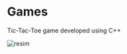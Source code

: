 # Games
Tic-Tac-Toe game developed using C++


![resim](https://user-images.githubusercontent.com/55507463/111870416-ae293280-8995-11eb-8496-82cfc2587126.png)

